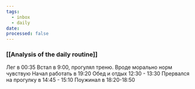 ```yaml
---
tags:
  - inbox
  - daily
date:
processed: false
---
```

### [[Analysis of the daily routine]]
Лег в 00:35
Встал в 9:00, прогулял треню. Вроде морально норм чувствую 
Начал работать в 19:20
Обед и отдых 12:30 - 13:30
Прервался на прогулку в 14:45 - 15:10
Поужинал в 18:20-18:50
